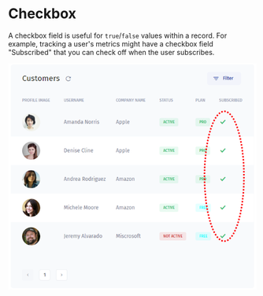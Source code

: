 # Checkbox

A checkbox field is useful for `true`/`false` values within a record. For example, tracking a user's metrics might have a checkbox field "Subscribed" that you can check off when the user subscribes.

![](<../../../.gitbook/assets/image (718).png>)

